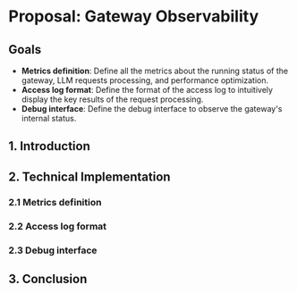 # Proposal: Gateway Observability

## Goals

- **Metrics definition**: Define all the metrics about the running status of the gateway, LLM requests processing, and performance optimization.
- **Access log format**: Define the format of the access log to intuitively display the key results of the request processing.
- **Debug interface**: Define the debug interface to observe the gateway's internal status.

## 1. Introduction


## 2. Technical Implementation

### 2.1 Metrics definition



### 2.2 Access log format

### 2.3 Debug interface


## 3. Conclusion


